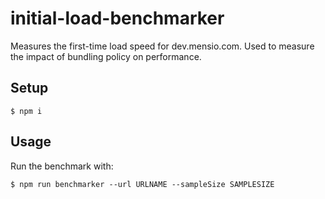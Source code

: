 # initial-load-benchmarker
Measures the first-time load speed for dev.mensio.com. Used to measure the impact of bundling policy on performance.

## Setup
```
$ npm i
```

## Usage
Run the benchmark with:
```
$ npm run benchmarker --url URLNAME --sampleSize SAMPLESIZE
```
